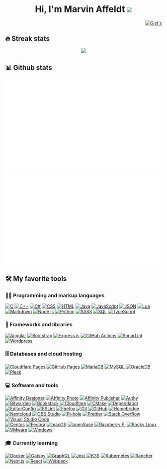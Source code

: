 <h1 align="center">
	Hi, I'm Marvin Affeldt
	<img src="https://media.giphy.com/media/hvRJCLFzcasrR4ia7z/giphy.gif" width="28">
</h1>

<p align="right">
    <a href="https://gist.github.com/affeldt28"><img alt="Gist's" src="https://img.shields.io/badge/View_Gist's-181717.svg?logo=github&logoColor=white"></a>
</p>


## 🔥 Streak stats
<p align="center">
	<a href=""><img src="https://github-readme-streak-stats.herokuapp.com/?user=affeldt28&count_private=true&theme=dark&background=0D1117"></a>
</p>

## 📊 Github stats
<p align="center">
	<a href="#" style="pointer-events: none; cursor: default;">
		<img src="https://raw.githubusercontent.com/affeldt28/github-stats/generated/overview.svg#gh-dark-mode-only">
		<img src="https://raw.githubusercontent.com/affeldt28/github-stats/generated/languages.svg#gh-dark-mode-only">
	</a>
</p>


<!-- Some badges are from https://github.com/Ileriayo/markdown-badges -->

## 🛠️ My favorite tools

### 👨‍💻 Programming and markup languages
<p>
	<a href="https://github.com/search?q=user%3Aaffeldt28+language%3Ac"><img alt="C" src="https://custom-icon-badges.herokuapp.com/badge/C-03599C.svg?logo=c-in-hexagon&logoColor=white"></a>
    <a href="https://github.com/search?q=user%3Aaffeldt28+language%3Acpp"><img alt="C++" src="https://custom-icon-badges.herokuapp.com/badge/C++-9C033A.svg?logo=cpp2&logoColor=white"></a>
    <a href="https://github.com/search?q=user%3Aaffeldt28+language%3Acsharp"><img alt="C#" src="https://custom-icon-badges.herokuapp.com/badge/C%23-68217A.svg?logo=cs2&logoColor=white"></a>
    <a href="https://github.com/search?q=user%3Aaffeldt28+language%3Acss"><img alt="CSS" src="https://img.shields.io/badge/CSS-1572B6.svg?logo=css3&logoColor=white"></a>
    <a href="https://github.com/search?q=user%3Aaffeldt28+language%3Ahtml"><img alt="HTML" src="https://img.shields.io/badge/HTML-E34F26.svg?logo=html5&logoColor=white"></a>
    <a href="https://github.com/search?q=user%3Aaffeldt28+language%3Ajava"><img alt="Java" src="https://custom-icon-badges.herokuapp.com/badge/Java-007396.svg?logo=java&logoColor=white"></a>
    <a href="https://github.com/search?q=user%3Aaffeldt28+language%3Ajavascript"><img alt="JavaScript" src="https://img.shields.io/badge/JavaScript-F7DF1E.svg?logo=javascript&logoColor=black"></a>
    <a href="https://github.com/search?q=user%3Aaffeldt28+language%3Ajson"><img alt="JSON" src="https://img.shields.io/badge/JSON-000000.svg?logo=json&logoColor=white"></a>
	<a href="https://github.com/search?q=user%3Aaffeldt28+language%3Alua"><img alt="Lua" src="https://img.shields.io/badge/Lua-2C2D72.svg?logo=lua&logoColor=white"></a>
    <a href="https://github.com/search?q=user%3Aaffeldt28+language%3Amarkdown"><img alt="Markdown" src="https://img.shields.io/badge/Markdown-000000.svg?logo=markdown&logoColor=white"></a>
    <a href="https://github.com/search?q=user%3Aaffeldt28+language%3Ajavascript"><img alt="Node.js" src="https://img.shields.io/badge/Node.js-43853D.svg?logo=node.js&logoColor=white"></a>
    <a href="https://github.com/search?q=user%3Aaffeldt28+language%3Apython"><img alt="Python" src="https://img.shields.io/badge/Python-14354C.svg?logo=python&logoColor=white"></a>
    <a href="https://github.com/search?q=user%3Aaffeldt28+language%3Asass"><img alt="SASS" src="https://img.shields.io/badge/Sass-hotpink.svg?logo=SASS&logoColor=white"></a>
    <a href="https://github.com/search?q=user%3Aaffeldt28+language%3Asql"><img alt="SQL" src="https://custom-icon-badges.herokuapp.com/badge/SQL-025E8C.svg?logo=database&logoColor=white"></a>
    <a href="https://github.com/search?q=user%3Aaffeldt28+language%3AtypeScript"><img alt="TypeScript" src="https://img.shields.io/badge/TypeScript-007ACC.svg?logo=typescript&logoColor=white"></a>
</p>


### 🧰 Frameworks and libraries

<p>
    <a href="#"><img alt="Angular" src="https://img.shields.io/badge/Angular-DD0031.svg?logo=angular&logoColor=white"></a>
    <a href="#"><img alt="Bootstrap" src="https://img.shields.io/badge/Bootstrap-7952B3.svg?logo=bootstrap&logoColor=white"></a>
    <a href="#"><img alt="Express.js" src="https://img.shields.io/badge/Express.js-404d59.svg?logo=express&logoColor=white"></a>
    <a href="#"><img alt="GitHub Actions" src="https://img.shields.io/badge/GitHub%20Actions-2671E5.svg?logo=github%20actions&logoColor=white"></a>
    <a href="#"><img alt="SonarLint" src="https://img.shields.io/badge/-SonarLint-CB2029?logo=sonarlint&logoColor=white"></a>
    <a href="#"><img alt="Wordpress" src="https://img.shields.io/badge/Wordpress-21759B?logo=wordpress&logoColor=white"></a>
</p>

### 🗄️ Databases and cloud hosting

<p>
    <a href="#"><img alt="Cloudflare Pages" src ="https://img.shields.io/badge/Cloudflare_Pages-F38020.svg?logo=cloudflarepages&logoColor=white"></a>
    <a href="#"><img alt="GitHub Pages" src="https://img.shields.io/badge/GitHub%20Pages-327FC7.svg?logo=github&logoColor=white"></a>
    <a href="#"><img alt="MariaDB" src="https://img.shields.io/badge/MariaDB-003545.svg?logo=mariadb&logoColor=white"></a>
    <a href="#"><img alt="MySQL" src="https://img.shields.io/badge/MySQL-00f.svg?logo=mysql&logoColor=white"></a>
    <a href="#"><img alt="OracleDB" src ="https://img.shields.io/badge/OracleDB-F00000.svg?logo=oracle&logoColor=white"></a>
    <a href="#"><img alt="Plesk" src ="https://img.shields.io/badge/Plesk-52BBE6.svg?logo=plesk&logoColor=white"></a>
</p>

### 💻 Software and tools

<p>
    <a href="#"><img alt="Affinity Designer" src="https://img.shields.io/badge/Affinity_Designer-1B72BE.svg?logo=affinitydesigner&logoColor=white"></a>
    <a href="#"><img alt="Affinity Photo" src="https://img.shields.io/badge/Affinity_Photo-7E4DD2.svg?logo=affinityphoto&logoColor=white"></a>
    <a href="#"><img alt="Affinity Publisher" src="https://img.shields.io/badge/Affinity_Publisher-C9284D.svg?logo=affinitypublisher&logoColor=white"></a>
    <a href="#"><img alt="Authy" src="https://img.shields.io/badge/Authy-EC1C24?logo=authy&logoColor=white"></a>
    <a href="#"><img alt="Bitwarden" src="https://img.shields.io/badge/-Bitwarden-175DDC?logo=bitwarden&logoColor=white"></a>
    <a href="#"><img alt="Bookstack" src="https://img.shields.io/badge/Bookstack-0288D1.svg?logo=bookstack&logoColor=white"></a>
    <a href="#"><img alt="Cloudflare" src="https://img.shields.io/badge/Cloudflare-F38020.svg?logo=cloudflare&logoColor=white"></a>
    <a href="#"><img alt="CMake" src="https://img.shields.io/badge/CMake-064F8C.svg?logo=cmake&logoColor=white"></a>
    <a href="#"><img alt="Dependabot" src="https://img.shields.io/badge/Dependabot-025E8C.svg?logo=dependabot&logoColor=white"></a>
    <a href="#"><img alt="EditorConfig" src="https://img.shields.io/badge/EditorConfig-FEFEFE.svg?logo=editorconfig&logoColor=black"></a>
    <a href="#"><img alt="ESLint" src="https://img.shields.io/badge/ESLint-4B32C3.svg?logo=eslint&logoColor=white"></a>
    <a href="#"><img alt="Firefox" src="https://img.shields.io/badge/Firefox-FF7139.svg?logo=firefox&logoColor=white"></a>
    <a href="#"><img alt="Git" src="https://img.shields.io/badge/Git-F05033.svg?logo=git&logoColor=white"></a>
    <a href="#"><img alt="GitHub" src="https://img.shields.io/badge/GitHub-181717.svg?logo=github&logoColor=white"></a>
    <a href="#"><img alt="Homebridge" src="https://img.shields.io/badge/Homebridge-491F59.svg?logo=homebridge&logoColor=white"></a>
    <a href="#"><img alt="Nextcloud" src="https://img.shields.io/badge/Nextcloud-0082C9.svg?logo=nextcloud&logoColor=white"></a>
    <a href="#"><img alt="OBS Studio" src="https://img.shields.io/badge/-OBS%20Studio-302E31?logo=obs-studio&logoColor=white"></a>
    <a href="#"><img alt="Pi-hole" src="https://img.shields.io/badge/Pi_hole-96060C.svg?logo=pihole&logoColor=white"></a>
    <a href="#"><img alt="Prettier" src="https://img.shields.io/badge/Prettier-F7B93E.svg?logo=prettier&logoColor=black"></a>
    <a href="#"><img alt="Stack Overflow" src="https://img.shields.io/badge/-Stack%20Overflow-FE7A16?logo=stack-overflow&logoColor=white"></a>
    <a href="#"><img alt="Visual Studio Code" src="https://img.shields.io/badge/Visual%20Studio%20Code-0078d7.svg?logo=visual-studio-code&logoColor=white"></a>
	<br>
    <a href="#"><img alt="Centos" src="https://img.shields.io/badge/Centos-262577.svg?logo=centos&logoColor=white"></a>
    <a href="#"><img alt="Fedora" src="https://img.shields.io/badge/Fedora-51A2DA.svg?logo=fedora&logoColor=white"></a>
    <a href="#"><img alt="macOS" src="https://img.shields.io/badge/macOS-000000.svg?logo=macos&logoColor=white"></a>
    <a href="#"><img alt="openSuse" src="https://img.shields.io/badge/openSuse-73BA25.svg?logo=opensuse&logoColor=white"></a>
    <a href="#"><img alt="Raspberry Pi" src="https://img.shields.io/badge/Raspberry_Pi-A22846.svg?logo=raspberrypi&logoColor=white"></a>
    <a href="#"><img alt="Rocky Linux" src="https://img.shields.io/badge/Rocky_Linux-10B981.svg?logo=rockylinux&logoColor=white"></a>
    <a href="#"><img alt="VMware" src="https://img.shields.io/badge/VMware-607078.svg?logo=vmware&logoColor=white"></a>
    <a href="#"><img alt="Windows" src="https://img.shields.io/badge/Windows-0078D6.svg?logo=windows&logoColor=white"></a>
</p>

### 🎓 Currently learning
<p>
    <a href="#"><img alt="Docker" src="https://img.shields.io/badge/Docker-2496ED.svg?logo=docker&logoColor=white"></a>
    <a href="#"><img alt="Gatsby" src="https://img.shields.io/badge/Gatsby-663399.svg?logo=gatsby&logoColor=white"></a>
    <a href="#"><img alt="GraphQL" src="https://img.shields.io/badge/GraphQL-E10098.svg?logo=graphql&logoColor=white"></a>
    <a href="#"><img alt="Jest" src="https://img.shields.io/badge/Jest-C21325.svg?logo=jest&logoColor=white"></a>
    <a href="#"><img alt="K3S" src="https://img.shields.io/badge/K3S-FFC61C.svg?logo=k3s&logoColor=black"></a>
    <a href="#"><img alt="Kubernetes" src="https://img.shields.io/badge/Kubernetes-326CE5.svg?logo=kubernetes&logoColor=white"></a>
    <a href="#"><img alt="Rancher" src="https://img.shields.io/badge/Rancher-0075A8.svg?logo=rancher&logoColor=white"></a>
    <a href="#"><img alt="Next.js" src="https://img.shields.io/badge/Next.js-000000?logo=nextdotjs&logoColor=white"></a>
    <a href="#"><img alt="React" src="https://img.shields.io/badge/React-61DAFB.svg?logo=react&logoColor=black"></a>
    <a href="#"><img alt="Webpack" src="https://img.shields.io/badge/Webpack-8DD6F9.svg?logo=webpack&logoColor=black"></a>
</p>

